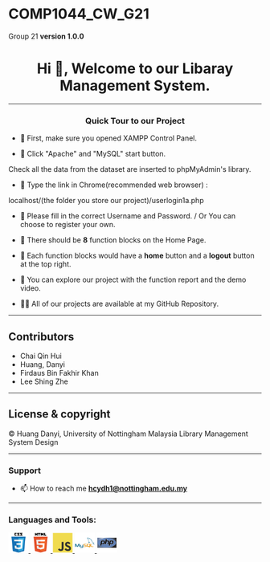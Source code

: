 # COMP1044_CW_G21
Group 21 **version 1.0.0**
<h1 align="center">Hi 👋, Welcome to our Libaray Management System.</h1>

---

<h3 align="center">Quick Tour to our Project</h3>

- 🔭 First, make sure you opened XAMPP Control Panel.

- 🤝 Click "Apache" and "MySQL" start button.

Check all the data from the dataset are inserted to phpMyAdmin's library.

- 📝 Type the link in Chrome(recommended web browser) :

localhost/(the folder you store our project)/userlogin1a.php

- 👯 Please fill in the correct Username and Password. / Or You can choose to register your own.

- 🌱 There should be **8** function blocks on the Home Page.

- 🤝 Each function blocks would have a **home** button and a **logout** button at the top right.

- 💬 You can explore our project with the function report and the demo video.

- 👨‍💻 All of our projects are available at my GitHub Repository.

---

## Contributors

- Chai Qin Hui
- Huang, Danyi
- Firdaus Bin Fakhir Khan
- Lee Shing Zhe

---

## License & copyright
© Huang Danyi, University of Nottingham Malaysia Library Management System Design

---

<h3 align="left"> Support </h3>

- 📫 How to reach me **hcydh1@nottingham.edu.my**
<p align="left">
</p>

---

<h3 align="left">Languages and Tools:</h3>
<p align="left"> <a href="https://www.w3schools.com/css/" target="_blank" rel="noreferrer"> <img src="https://raw.githubusercontent.com/devicons/devicon/master/icons/css3/css3-original-wordmark.svg" alt="css3" width="40" height="40"/> </a> <a href="https://www.w3.org/html/" target="_blank" rel="noreferrer"> <img src="https://raw.githubusercontent.com/devicons/devicon/master/icons/html5/html5-original-wordmark.svg" alt="html5" width="40" height="40"/> </a> <a href="https://developer.mozilla.org/en-US/docs/Web/JavaScript" target="_blank" rel="noreferrer"> <img src="https://raw.githubusercontent.com/devicons/devicon/master/icons/javascript/javascript-original.svg" alt="javascript" width="40" height="40"/> </a> <a href="https://www.mysql.com/" target="_blank" rel="noreferrer"> <img src="https://raw.githubusercontent.com/devicons/devicon/master/icons/mysql/mysql-original-wordmark.svg" alt="mysql" width="40" height="40"/> </a> <a href="https://www.php.net" target="_blank" rel="noreferrer"> <img src="https://raw.githubusercontent.com/devicons/devicon/master/icons/php/php-original.svg" alt="php" width="40" height="40"/> </a> </p>
